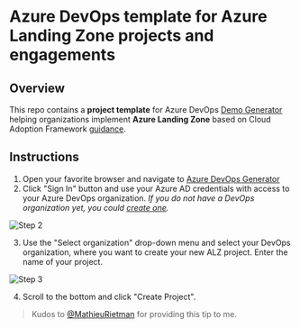 # Azure DevOps template for Azure Landing Zone projects and engagements

## Overview

This repo contains a **project template** for Azure DevOps [Demo Generator](https://azuredevopsdemogenerator.azurewebsites.net/environment/createproject) helping organizations implement **Azure Landing Zone** based on Cloud Adoption Framework [guidance](https://docs.microsoft.com/en-us/azure/cloud-adoption-framework/ready/landing-zone/).

## Instructions

1. Open your favorite browser and navigate to [Azure DevOps Generator](https://azuredevopsdemogenerator.azurewebsites.net/?templateurl=https%3A%2F%2Fgithub.com%2Fpazdedav%2Falz-adoproject-template%2Fblob%2Fmain%2Fpackage%2Falz-adoproject-template.zip&token=&userId=&password=&OldPrivateTemplate=)
2. Click "Sign In" button and use your Azure AD credentials with access to your Azure DevOps organization. _If you do not have a DevOps organization yet, you could [create one](https://app.vsaex.visualstudio.com/)._

![Step 2](docs/img/step1.png)

3. Use the "Select organization" drop-down menu and select your DevOps organization, where you want to create your new ALZ project. Enter the name of your project.

![Step 3](docs/img/step2.png)

4. Scroll to the bottom and click "Create Project".

> Kudos to [@MathieuRietman](https://github.com/MathieuRietman) for providing this tip to me.

